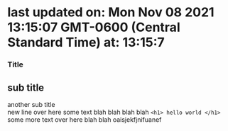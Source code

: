 # last updated on: Mon Nov 08 2021 13:15:07 GMT-0600 (Central Standard Time) at: 13:15:7 
 ### Title 
 ## sub title 
 another sub title  
 new line over here some text blah blah blah blah 
 ``` <h1> hello world </h1> ``` 
 some more text over here blah blah oaisjekfjnifuanef